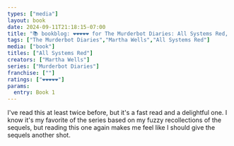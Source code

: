 ```yaml
---
types: ["media"]
layout: book
date: 2024-09-11T21:18:15-07:00
title: "📚 bookblog: ❤️❤️❤️❤️❤️ for The Murderbot Diaries: All Systems Red, by Martha Wells"
tags: ["The Murderbot Diaries","Martha Wells","All Systems Red"]
media: ["book"]
titles: ["All Systems Red"]
creators: ["Martha Wells"]
series: ["Murderbot Diaries"]
franchise: [""]
ratings: ["❤️❤️❤️❤️❤️"]
params:
  entry: Book 1
---
```


I've read this at least twice before, but it's a fast read and a delightful one. I know it's my favorite of the series based on my fuzzy recollections of the sequels, but reading this one again makes me feel like I should give the sequels another shot.
